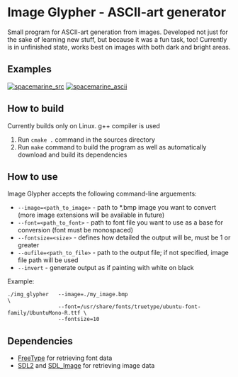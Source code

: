 # Image Glypher - ASCII-art generator

Small program for ASCII-art generation from images. Developed not just for the
sake of learning new stuff, but because it was a fun task, too! Currently is in
unfinished state, works best on images with both dark and bright areas.

## Examples

[![spacemarine_src](http://i.imgur.com/n9xm3r6.jpg)](http://i.imgur.com/uVqEyLb.jpg)
[![spacemarine_ascii](http://i.imgur.com/TEvP4V4.jpg)](http://i.imgur.com/Z2M6zIO.png)

## How to build

Currently builds only on Linux. g++ compiler is used

1. Run `cmake .` command in the sources directory
2. Run `make` command to build the program as well as automatically download
and build its dependencies

## How to use

Image Glypher accepts the following command-line arguements:
* `--image=<path_to_image>` - path to *.bmp image you want to convert (more image extensions will be available in future)
* `--font=<path_to_font>` - path to font file you want to use as a base for conversion
(font must be monospaced)
* `--fontsize=<size>` - defines how detailed the output will be, must be 1 or greater
* `--oufile=<path_to_file>` - path to the output file; if not specified, image file path will be used
* `--invert` - generate output as if painting with white on black

Example:

```
./img_glypher   --image=./my_image.bmp                                               \
                --font=/usr/share/fonts/truetype/ubuntu-font-family/UbuntuMono-R.ttf \
                --fontsize=10
```

## Dependencies

* [FreeType](http://freetype.org/) for retrieving font data
* [SDL2](https://www.libsdl.org/download-2.0.php) and [SDL_Image](https://www.libsdl.org/projects/SDL_image/) for retrieving image data
